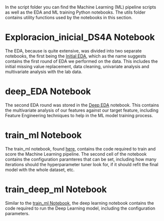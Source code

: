 In the script folder you can find the Machine Learning (ML) pipeline scripts as well as the EDA and ML training Python notebooks. The utils folder contains utility functions used by the notebooks in this section.

# Exploracion_inicial_DS4A Notebook
The EDA, because is quite extensive, was divided into two separate notebooks, the first being the [Initial EDA](scripts/Exploracion_inicial_DS4A.ipynb), which as the name suggests contains the first round of EDA we performed on the data. This includes the initial missing value replacement, data cleaning, univariate analysis and multivariate analysis with the lab data.

# deep_EDA Notebook
The second EDA round was stored in the [Deep EDA](scripts/deep_EDA.ipynb) notebook. This contains the multivariate analysis of our features against our target feature, including Feature Engineering techniques to help in the ML model training process.

# train_ml Notebook
The train_ml notebook, found [here](scripts/train_ml.ipynb), contains the code required to train and score the Machine Learning pipeline. The second cell of the notebook contains the configuration paramteres that can be set, including how many iterations should the hyperparameter tuner look for, if it should refit the final model with the whole dataset, etc.

# train_deep_ml Notebook
Similar to the [train_ml Notebook](#train_ml_Notebook), the deep learning notebook contains the code required to run the Deep Learning model, including the configuration parameters.